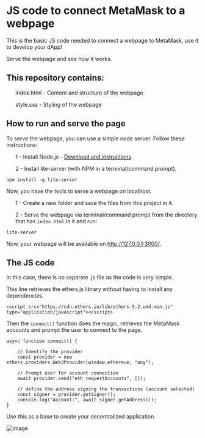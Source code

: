 # JS code to connect MetaMask to a webpage
This is the basic JS code needed to connect a webpage to MetaMask, use it to develop your dApp!

Serve the webpage and see how it works.

<h2>This repository contains:</h2>
<ol>index.html - Content and structure of the webpage</ol>
<ol>style.css - Styling of the webpage</ol>

<h2>How to run and serve the page</h2>

To serve the webpage, you can use a simple node server. Follow these instructions:
<ol>1 - Install Node.js - <a href="https://nodejs.org/en/download/">Download and instructions</a>.</ol>
<ol>2 - Install lite-server (with NPM in a terminal/command prompt).</ol>
  
  ```
  npm install -g lite-server 
  ```
  
  Now, you have the tools to serve a webpage on localhost.
  
  
  <ol>1 - Create a new folder and save the files from this project in it.</ol>
  <ol>2 - Serve the webpage via terminal/command prompt from the directory that has <code>index.html</code> in it and run:</ol>
 
 ```
 lite-server
 ```
 Now, your webpage will be available on http://127.0.0.1:3000/.
 
 <h2>The JS code</h2>
In this case, there is no separate .js file as the code is very simple.

This line retrieves the ethers.js library without having to install any dependencies.
<p></p>

```
<script src="https://cdn.ethers.io/lib/ethers-5.2.umd.min.js" type="application/javascript"></script>
```
<p></p>
Then the <code>connect()</code> function does the magic, retrieves the MetaMask accounts and prompt the user to connect to the page. 
<p></p>

```
async function connect() {

    // Identify the provider
    const provider = new ethers.providers.Web3Provider(window.ethereum, "any");

    // Prompt user for account connection
    await provider.send("eth_requestAccounts", []);

    // define the address signing the transactions (account selected)
    const signer = provider.getSigner();
    console.log("Account:", await signer.getAddress());
}
```

Use this as a base to create your decentralized application.

![image](https://user-images.githubusercontent.com/99700157/171196725-6e1db369-b210-44fc-b58c-a0bd8faad98b.png)
